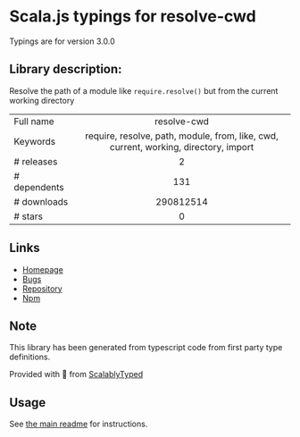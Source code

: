 
# Scala.js typings for resolve-cwd

Typings are for version 3.0.0

## Library description:
Resolve the path of a module like `require.resolve()` but from the current working directory

|                    |                 |
| ------------------ | :-------------: |
| Full name          | resolve-cwd |
| Keywords           | require, resolve, path, module, from, like, cwd, current, working, directory, import |
| # releases         | 2 |
| # dependents       | 131 |
| # downloads        | 290812514 |
| # stars            | 0 |

## Links
- [Homepage](https://github.com/sindresorhus/resolve-cwd#readme)
- [Bugs](https://github.com/sindresorhus/resolve-cwd/issues)
- [Repository](https://github.com/sindresorhus/resolve-cwd)
- [Npm](https://www.npmjs.com/package/resolve-cwd)
    


## Note
This library has been generated from typescript code from first party type definitions.

Provided with :purple_heart: from [ScalablyTyped](https://github.com/oyvindberg/ScalablyTyped)

## Usage
See [the main readme](../../readme.md) for instructions.


